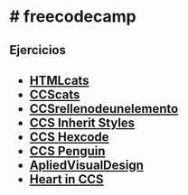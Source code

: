<h1># freecodecamp</h1>
<h2>Ejercicios<h2>
<ul>
  <li><a href=HTMLcats > HTMLcats</a></li>
  <li> <a href=CCScats> CCScats </a> </li>
  <li> <a href=CCSrellenodeunelemento > CCSrellenodeunelemento </a> </li>
  <li> <a href=CCSInheritStyles >CCS Inherit Styles </a> </li>
  <li> <a href=CCSHexcode >CCS Hexcode </a> </li>
  <li> <a href=CCSPenguin> CCS Penguin </a> </li>
  <li> <a href=ApliedVisualDesign > ApliedVisualDesign</a> </li>
  <li> <a href=CCSHeart > Heart in CCS </a> </li>
 </ul>
 
